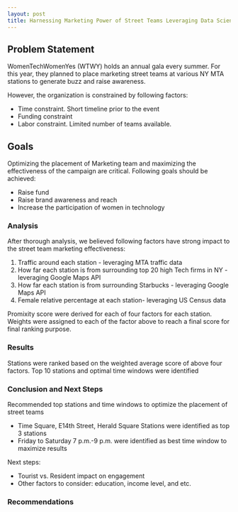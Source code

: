 ```yaml
---
layout: post
title: Harnessing Marketing Power of Street Teams Leveraging Data Science
---
```


## Problem Statement

WomenTechWomenYes (WTWY) holds an annual gala every summer. For this year, they planned to place marketing street teams at various NY MTA stations to generate buzz and raise awareness.

However, the organization is constrained by following factors:
<ul>
<li>Time constraint. Short timeline prior to the event </li>
<li>Funding constraint</li>
<li>Labor constraint. Limited number of teams available. </li>
</ul>


## Goals

Optimizing the placement of Marketing team and maximizing the effectiveness of the campaign are critical. Following goals should be achieved:
<ul>

<li>Raise fund</li>
<li>Raise brand awareness and reach</li>
<li>Increase the participation of women in technology </li>
</ul>


### Analysis

After thorough analysis, we believed following factors have strong impact to the street team marketing effectiveness:

<ol>
<li>Traffic around each station - leveraging MTA traffic data</li>
<li> How far each station is from surrounding top 20 high Tech firms in NY - leveraging Google Maps API</li>
<li>How far each station is from surrounding Starbucks - leveraging Google Maps API </li>
<li> Female relative percentage at each station- leveraging US Census data</li>
</ol>

Promixity score were derived for each of four factors for each station. Weights were assigned to each of the factor above to reach a final score for final ranking purpose.

### Results

Stations were ranked based on the weighted average score of above four factors. Top 10 stations and optimal time windows were identified


### Conclusion and Next Steps

Recommended top stations and time windows to optimize the placement of street teams
<ul>
<li>Time Square, E14th Street, Herald Square Stations were identified as top 3 stations</li>
<li>Friday to Saturday 7 p.m.-9 p.m. were identified as best time window to maximize results</li>
</ul>
Next steps:
<ul>
<li>Tourist vs. Resident impact on engagement</li>
<li>Other factors to consider: education, income level, and etc.</li>
</ul>




### Recommendations
